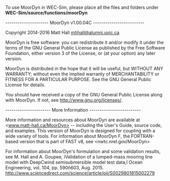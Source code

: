 To use MoorDyn in WEC-Sim, please place all the files and folders under
**WEC-Sim/source/functions/moorDyn**


--------------------- MoorDyn v1.00.04C -------------------------

Copyright 2014-2016 Matt Hall <mtjhall@alumni.uvic.ca>

MoorDyn is free software: you can redistribute it and/or modify 
it under the terms of the GNU General Public License as published 
by the Free Software Foundation, either version 3 of the License, 
or (at your option) any later version.

MoorDyn is distributed in the hope that it will be useful, but 
WITHOUT ANY WARRANTY; without even the implied warranty of 
MERCHANTABILITY or FITNESS FOR A PARTICULAR PURPOSE.  See the GNU 
General Public License for details.

You should have received a copy of the GNU General Public License 
along with MoorDyn.  If not, see <http://www.gnu.org/licenses/>.

---------------------- More Information -------------------------

More information and resources about MoorDyn are available at 
<www.matt-hall.ca/MoorDyn> -- including the User's Guide, source
code, and examples.  This version of MoorDyn is 
designed for coupling with a wide variety of tools.  For 
information about MoorDyn F, the FORTRAN-based version that is
part of FAST v8, see <nwtc.nrel.gov/MoorDyn>

For information about MoorDyn's formulation and some validation 
results, see M. Hall and A. Goupee, ìValidation of a lumped-mass 
mooring line model with DeepCwind semisubmersible model test 
data,î Ocean Engineering, vol. 104, pp. 590ñ603, Aug. 2015.  
<http://www.sciencedirect.com/science/article/pii/S0029801815002279>
